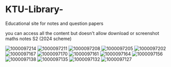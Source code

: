 # KTU-Library-
Educational site for notes and question papers

you can access all the content but doesn't allow download or screenshot 
maths notes S2 (2024 scheme)

![1000097214](https://github.com/user-attachments/assets/1ac2615f-81ff-4781-84d7-e0d1a4e0eca0)
![1000097211](https://github.com/user-attachments/assets/5d4c53e3-a6a2-43bc-bd73-0876ed209675)
![1000097208](https://github.com/user-attachments/assets/866e7c9b-c41e-4312-9fb6-811ff99d7a6d)
![1000097205](https://github.com/user-attachments/assets/7f2d356c-5485-436a-86e5-9482bc40cf7d)
![1000097202](https://github.com/user-attachments/assets/2084872b-6106-4891-81ce-c6ec2e3fa10e)
![1000097167](https://github.com/user-attachments/assets/e9ca97c5-6954-45c5-bdd1-7e7eb48db55b)
![1000097170](https://github.com/user-attachments/assets/fa33dfe5-534f-4e2a-a001-754fcdeb4719)
![1000097161](https://github.com/user-attachments/assets/6e6f32cc-94e1-42d8-a252-96b50a9718d7)
![1000097164](https://github.com/user-attachments/assets/803c26a8-0fa1-47e3-a741-170038996d4a)
![1000097156](https://github.com/user-attachments/assets/a2d35c84-121e-4de7-ad96-128790ba11da)
![1000097138](https://github.com/user-attachments/assets/596b7f59-38f8-42ae-9fc7-1cae14314756)
![1000097135](https://github.com/user-attachments/assets/c3a30468-218f-4dfe-9322-528894c2a481)
![1000097132](https://github.com/user-attachments/assets/c9dbcb09-78b6-4dcc-8862-d9638ea0c78e)
![1000097127](https://github.com/user-attachments/assets/b84c6be0-8c3a-4551-a1e9-75f65fc54c89)
